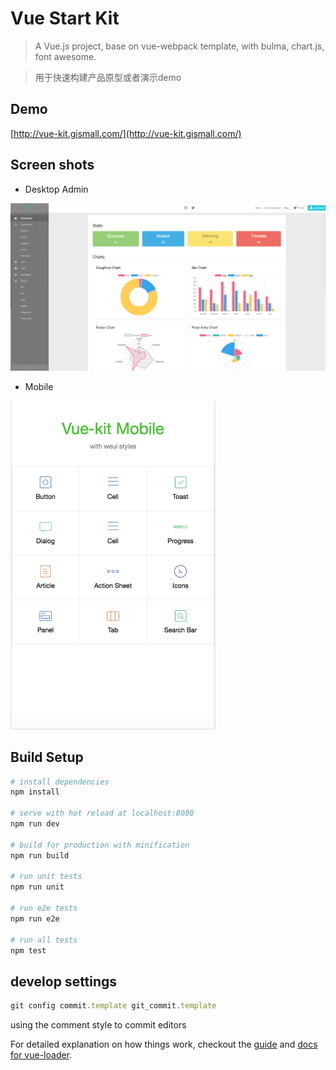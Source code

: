 # Vue Start Kit

> A Vue.js project, base on vue-webpack template, with bulma, chart.js, font awesome.

> 用于快速构建产品原型或者演示demo

## Demo

[http://vue-kit.gismall.com/](http://vue-kit.gismall.com/)

## Screen shots
* Desktop Admin

![](src/assets/img/screen-dashboard.png)

* Mobile

<img src="src/assets/img/screen-mobile-index.png" style="width: 328px; height: 526px"> 

## Build Setup

``` bash
# install dependencies
npm install

# serve with hot reload at localhost:8080
npm run dev

# build for production with minification
npm run build

# run unit tests
npm run unit

# run e2e tests
npm run e2e

# run all tests
npm test
```
## develop settings
``` JavaScript
git config commit.template git_commit.template
```
using the comment style to commit editors

For detailed explanation on how things work, checkout the [guide](http://vuejs-templates.github.io/webpack/) and [docs for vue-loader](http://vuejs.github.io/vue-loader).
